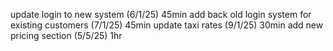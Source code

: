 update login to new system (6/1/25) 45min
add back old login system for existing customers (7/1/25) 45min
update taxi rates (9/1/25) 30min
add new pricing section (5/5/25) 1hr